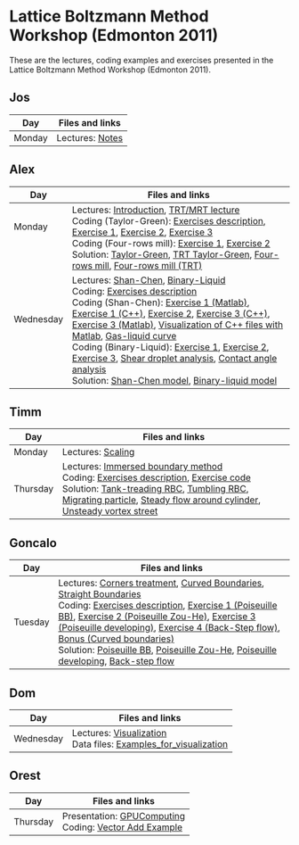 # Lattice Boltzmann Method Workshop (Edmonton 2011)
These are the lectures, coding examples and exercises presented in the Lattice Boltzmann Method Workshop (Edmonton 2011). 

## Jos
| Day	    | Files and links                                                                    |
|-----------|------------------------------------------------------------------------------------|
| Monday    | Lectures: [Notes](https://github.com/shurikkuzmin/LBMWorkshop/blob/master/Monday/Lectures/lbnotes_jd.pdf)                                                                    |

## Alex
| Day       | Files and links                                                                    |
|-----------|------------------------------------------------------------------------------------|
| Monday<br/><br/><br/>    | Lectures: [Introduction](https://github.com/shurikkuzmin/LBMWorkshop/blob/master/Monday/Lectures/introduction.pdf), [TRT/MRT lecture](https://github.com/shurikkuzmin/LBMWorkshop/blob/master/Monday/Lectures/trt.pdf) <br/> Coding (Taylor-Green): [Exercises description](https://github.com/shurikkuzmin/LBMWorkshop/blob/master/Monday/Coding/coding_taylorgreen.pdf), [Exercise 1](https://github.com/shurikkuzmin/LBMWorkshop/blob/master/Monday/Coding/taylor_green_ex1.m), [Exercise 2](https://github.com/shurikkuzmin/LBMWorkshop/blob/master/Monday/Coding/taylor_green_ex2.m), [Exercise 3](https://github.com/shurikkuzmin/LBMWorkshop/blob/master/Monday/Coding/taylor_green_ex3.m) <br/> Coding (Four-rows mill): [Exercise 1](https://github.com/shurikkuzmin/LBMWorkshop/blob/master/Monday/Coding/fourrows_ex1.m), [Exercise 2](https://github.com/shurikkuzmin/LBMWorkshop/blob/master/Monday/Coding/fourrows_ex2.m) <br/> Solution: [Taylor-Green](https://github.com/shurikkuzmin/LBMWorkshop/blob/master/Monday/Coding/taylor_green.m), [TRT Taylor-Green](https://github.com/shurikkuzmin/LBMWorkshop/blob/master/Monday/Coding/taylor_green_trt.m), [Four-rows mill](https://github.com/shurikkuzmin/LBMWorkshop/blob/master/Monday/Coding/fourrows.m), [Four-rows mill (TRT)](https://github.com/shurikkuzmin/LBMWorkshop/blob/master/Monday/Coding/fourrows_trt.m)   |
| Wednesday<br/><br/><br/> | Lectures: [Shan-Chen](https://github.com/shurikkuzmin/LBMWorkshop/blob/master/Wednesday/Lectures/shanchen.pdf), [Binary-Liquid](https://github.com/shurikkuzmin/LBMWorkshop/blob/master/Wednesday/Lectures/binaryliquid.pdf) <br/> Coding: [Exercises description](https://github.com/shurikkuzmin/LBMWorkshop/blob/master/Wednesday/Coding/coding_liquids.pdf) <br/> Coding (Shan-Chen): [Exercise 1 (Matlab)](https://github.com/shurikkuzmin/LBMWorkshop/blob/master/Wednesday/Coding/shanchen_ex1.m), [Exercise 1 (C++)](https://github.com/shurikkuzmin/LBMWorkshop/blob/master/Wednesday/Coding/shanchen_ex1.cpp), [Exercise 2](https://github.com/shurikkuzmin/LBMWorkshop/blob/master/Wednesday/Coding/shanchen_ex2.m), [Exercise 3 (C++)](https://github.com/shurikkuzmin/LBMWorkshop/blob/master/Wednesday/Coding/shanchen-walls.cpp), [Exercise 3 (Matlab)](https://github.com/shurikkuzmin/LBMWorkshop/blob/master/Wednesday/Coding/shanchen_walls.m), [Visualization of C++ files with Matlab](https://github.com/shurikkuzmin/LBMWorkshop/blob/master/Wednesday/Coding/visualize.m), [Gas-liquid curve](https://github.com/shurikkuzmin/LBMWorkshop/blob/master/Wednesday/Coding/ghandl.eps) <br/> Coding (Binary-Liquid): [Exercise 1](https://github.com/shurikkuzmin/LBMWorkshop/blob/master/Wednesday/Coding/binaryliquid_ex1.m), [Exercise 2](https://github.com/shurikkuzmin/LBMWorkshop/blob/master/Wednesday/Coding/binary_ex2.cpp), [Exercise 3](https://github.com/shurikkuzmin/LBMWorkshop/blob/master/Wednesday/Coding/binary_ex3.cpp), [Shear droplet analysis](https://github.com/shurikkuzmin/LBMWorkshop/blob/master/Wednesday/Coding/ellipse.m), [Contact angle analysis](https://github.com/shurikkuzmin/LBMWorkshop/blob/master/Wednesday/Coding/contactangle.m) <br/> Solution: [Shan-Chen model](https://github.com/shurikkuzmin/LBMWorkshop/blob/master/Wednesday/Coding/shanchen.m), [Binary-liquid model](https://github.com/shurikkuzmin/LBMWorkshop/blob/master/Wednesday/Coding/binaryliquid.m) |

## Timm
| Day       | Files and links  |
|-----------|------------------|
| Monday    | Lectures: [Scaling](https://github.com/shurikkuzmin/LBMWorkshop/blob/master/Monday/Lectures/2011-08-22_Edmonton_scaling.pdf) |
| Thursday  | Lectures: [Immersed boundary method](https://github.com/shurikkuzmin/LBMWorkshop/blob/master/Thursday/Lectures/2011-08-25_Edmonton_IBM.pdf) <br/> Coding: [Exercises description](https://github.com/shurikkuzmin/LBMWorkshop/blob/master/Thursday/Coding/2011-08-25_IBM_code.pdf), [Exercise code](https://github.com/shurikkuzmin/LBMWorkshop/blob/master/Thursday/Coding/IBLBM_2D_example1.cc) <br/> Solution: [Tank-treading RBC](https://github.com/shurikkuzmin/LBMWorkshop/blob/master/Thursday/Coding/IBLBM_2D_RBC_tanktreading.cc), [Tumbling RBC](https://github.com/shurikkuzmin/LBMWorkshop/blob/master/Thursday/Coding/IBLBM_2D_RBC_tumbling.cc), [Migrating particle](https://github.com/shurikkuzmin/LBMWorkshop/blob/master/Thursday/Coding/IBLBM_2D_particle_migration.cc), [Steady flow around cylinder](https://github.com/shurikkuzmin/LBMWorkshop/blob/master/Thursday/Coding/IBLBM_2D_cylinder_steady.cc), [Unsteady vortex street](https://github.com/shurikkuzmin/LBMWorkshop/blob/master/Thursday/Coding/IBLBM_2D_cylinder_street.cc) |

## Goncalo
| Day       | Files and links |
|-----------|-----------------|
| Tuesday   | Lectures: [Corners treatment](https://github.com/shurikkuzmin/LBMWorkshop/blob/master/Tuesday/Lectures/Corners.pdf), [Curved Boundaries](https://github.com/shurikkuzmin/LBMWorkshop/blob/master/Tuesday/Lectures/Curved_boundaries.pdf), [Straight Boundaries](https://github.com/shurikkuzmin/LBMWorkshop/blob/master/Tuesday/Lectures/Straight_boundaries.pdf) <br/> Coding: [Exercises description](https://github.com/shurikkuzmin/LBMWorkshop/blob/master/Tuesday/Coding/labs.pdf), [Exercise 1 (Poiseuille BB)](https://github.com/shurikkuzmin/LBMWorkshop/blob/master/Tuesday/Coding/Poiseuille_BB_exercise.m), [Exercise 2 (Poiseuille Zou-He)](https://github.com/shurikkuzmin/LBMWorkshop/blob/master/Tuesday/Coding/PoiseuilleZouHe_exercise.m), [Exercise 3 (Poiseuille developing)](https://github.com/shurikkuzmin/LBMWorkshop/blob/master/Tuesday/Coding/PoiseuilleDeveloping_exercise.m), [Exercise 4 (Back-Step flow)](https://github.com/shurikkuzmin/LBMWorkshop/blob/master/Tuesday/Coding/Backstep_exercise.m), [Bonus (Curved boundaries)](https://github.com/shurikkuzmin/LBMWorkshop/blob/master/Tuesday/Coding/Cylinder_flow.m) <br/> Solution: [Poiseuille BB](https://github.com/shurikkuzmin/LBMWorkshop/blob/master/Tuesday/Coding/Poiseuille_BB_solution.m), [Poiseuille Zou-He](https://github.com/shurikkuzmin/LBMWorkshop/blob/master/Tuesday/Coding/PoiseuilleZouHe_solution.m), [Poiseuille developing](https://github.com/shurikkuzmin/LBMWorkshop/blob/master/Tuesday/Coding/PoiseuilleDeveloping_solution.m), [Back-step flow](https://github.com/shurikkuzmin/LBMWorkshop/blob/master/Tuesday/Coding/Backstep_solution.m) |

## Dom
| Day       | Files and links |
|-----------|-----------------|
| Wednesday | Lectures: [Visualization](https://github.com/shurikkuzmin/LBMWorkshop/blob/master/Wednesday/Lectures/VisualizationSession.pdf) <br/> Data files: [Examples_for_visualization](https://github.com/shurikkuzmin/LBMWorkshop/blob/master/Wednesday/Lectures/Examples_for_visualization.zip) |

## Orest
| Day       | Files and links |
|-----------|-----------------|
| Thursday  | Presentation: [GPUComputing](https://github.com/shurikkuzmin/LBMWorkshop/blob/master/Thursday/Lectures/OrestShardt-GPUComputing1.pdf) <br/> Coding: [Vector Add Example](https://github.com/shurikkuzmin/LBMWorkshop/blob/master/Thursday/Coding/LBMWorkshop-vecAdd.zip) |